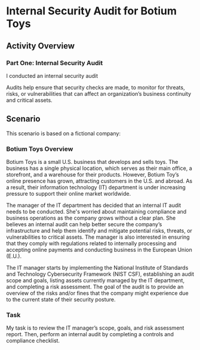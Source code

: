 # Internal Security Audit for Botium Toys

## Activity Overview

### Part One: Internal Security Audit

I conducted an internal security audit

Audits help ensure that security checks are made, to monitor for threats, risks, or vulnerabilities that can affect an organization’s business continuity and critical assets.

## Scenario

This scenario is based on a fictional company:

### Botium Toys Overview

Botium Toys is a small U.S. business that develops and sells toys. The business has a single physical location, which serves as their main office, a storefront, and a warehouse for their products. However, Botium Toy’s online presence has grown, attracting customers in the U.S. and abroad. As a result, their information technology (IT) department is under increasing pressure to support their online market worldwide.

The manager of the IT department has decided that an internal IT audit needs to be conducted. She's worried about maintaining compliance and business operations as the company grows without a clear plan. She believes an internal audit can help better secure the company’s infrastructure and help them identify and mitigate potential risks, threats, or vulnerabilities to critical assets. The manager is also interested in ensuring that they comply with regulations related to internally processing and accepting online payments and conducting business in the European Union (E.U.).

The IT manager starts by implementing the National Institute of Standards and Technology Cybersecurity Framework (NIST CSF), establishing an audit scope and goals, listing assets currently managed by the IT department, and completing a risk assessment. The goal of the audit is to provide an overview of the risks and/or fines that the company might experience due to the current state of their security posture.

### Task

My task is to review the IT manager’s scope, goals, and risk assessment report. Then, perform an internal audit by completing a controls and compliance checklist.
